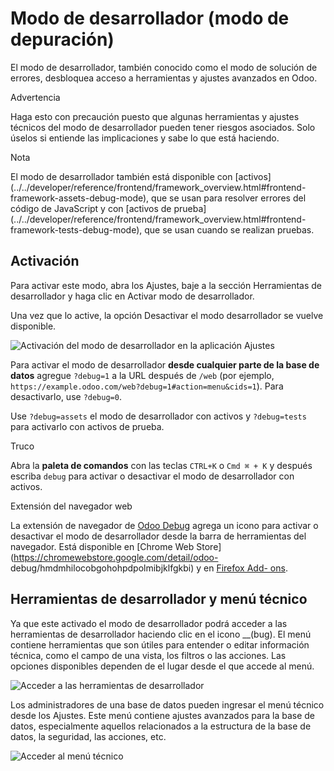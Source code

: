 # Modo de desarrollador (modo de depuración)

El modo de desarrollador, también conocido como el modo de solución de
errores, desbloquea acceso a herramientas y ajustes avanzados en Odoo.

Advertencia

Haga esto con precaución puesto que algunas herramientas y ajustes técnicos
del modo de desarrollador pueden tener riesgos asociados. Solo úselos si
entiende las implicaciones y sabe lo que está haciendo.

Nota

El modo de desarrollador también está disponible con
[activos](../../developer/reference/frontend/framework_overview.html#frontend-
framework-assets-debug-mode), que se usan para resolver errores del código de
JavaScript y con [activos de
prueba](../../developer/reference/frontend/framework_overview.html#frontend-
framework-tests-debug-mode), que se usan cuando se realizan pruebas.

## Activación

Para activar este modo, abra los Ajustes, baje a la sección Herramientas de
desarrollador y haga clic en Activar modo de desarrollador.

Una vez que lo active, la opción Desactivar el modo desarrollador se vuelve
disponible.

![Activación del modo de desarrollador en la aplicación
Ajustes](../../_images/settings.png)

Para activar el modo de desarrollador **desde cualquier parte de la base de
datos** agregue `?debug=1` a la URL después de `/web` (por ejemplo,
`https://example.odoo.com/web?debug=1#action=menu&cids=1`). Para desactivarlo,
use `?debug=0`.

Use `?debug=assets` el modo de desarrollador con activos y `?debug=tests` para
activarlo con activos de prueba.

Truco

Abra la **paleta de comandos** con las teclas `CTRL+K` o `Cmd ⌘ + K` y después
escriba `debug` para activar o desactivar el modo de desarrollador con
activos.

Extensión del navegador web

La extensión de navegador de [Odoo
Debug](https://github.com/Droggol/OdooDebug) agrega un icono para activar o
desactivar el modo de desarrollador desde la barra de herramientas del
navegador. Está disponible en [Chrome Web
Store](https://chromewebstore.google.com/detail/odoo-
debug/hmdmhilocobgohohpdpolmibjklfgkbi) y en [Firefox Add-
ons](https://addons.mozilla.org/firefox/addon/odoo-debug/).

## Herramientas de desarrollador y menú técnico

Ya que este activado el modo de desarrollador podrá acceder a las herramientas
de desarrollador haciendo clic en el icono __(bug). El menú contiene
herramientas que son útiles para entender o editar información técnica, como
el campo de una vista, los filtros o las acciones. Las opciones disponibles
dependen de el lugar desde el que accede al menú.

![Acceder a las herramientas de desarrollador](../../_images/tools.png)

Los administradores de una base de datos pueden ingresar el menú técnico desde
los Ajustes. Este menú contiene ajustes avanzados para la base de datos,
especialmente aquellos relacionados a la estructura de la base de datos, la
seguridad, las acciones, etc.

![Acceder al menú técnico](../../_images/technical.png)

